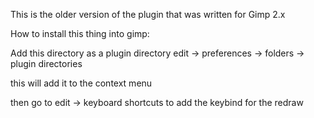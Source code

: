 This is the older version of the plugin that was written for Gimp 2.x


How to install this thing into gimp:

Add this directory as a plugin directory
edit -> preferences -> folders -> plugin directories

this will add it to the context menu

then go to edit -> keyboard shortcuts to add the keybind for the redraw
